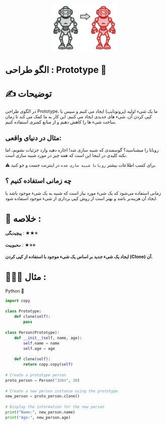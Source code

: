 <p align="center">
  <img src="https://github.com/mojtabapaso/Design-Pattern-Persian/blob/main/img/Creational/prototype-mini.png" height="150px" />
</p>

# الگو طراحی :  Prototype 🐑

# ✍️ توضیحات 
در الگوی طراحی Prototype، ما یک شیء اولیه (پروتوتایپ) ایجاد می کنیم و سپس با کپی کردن آن، شیء های جدیدی ایجاد می کنیم. این کار به ما کمک می کند تا زمان ساخت شیء ها را کاهش دهیم و از منابع کمتری استفاده کنیم.

## مثال در دنیای واقعی:
رویانا را میشناسید؟ گوسفندی که شبیه سازی شد! اجازه دهید وارد جزئیات نشویم، اما نکته کلیدی در اینجا این است که همه چیز در مورد شبیه سازی است.

⚠️ برای کسب اطلاعات بیشتر `رویانا شبیه سازی شده` در اینترنت جست و جو کنید.

## چه زمانی استفاده کنیم ؟

زمانی استفاده می‌شود که یک شیء مورد نیاز است که شبیه به یک شیء موجود باشد یا ایجاد آن هزینه‌بر باشد و بهتر است از روش کپی برداری از شیء موجود استفاده شود.
  

 # 📝 خلاصه :
**پیچیدیگی** : **★★⭐** 

م**حبوبیت** : **★⭐⭐**

**ایجاد یک شیء جدید بر اساس یک شیء موجود با استفاده از کپی کردن (Clone) آن.**

# 👨🏻‍💻 مثال  :
Python 🐍 


```python
import copy

class Prototype:
    def clone(self):
        pass

class Person(Prototype):
    def __init__(self, name, age):
        self.name = name
        self.age = age

    def clone(self):
        return copy.copy(self)

# Create a prototype person
proto_person = Person("John", 30)

# Create a new person instance using the prototype
new_person = proto_person.clone()

# Display the information for the new person
print("Name:", new_person.name)
print("Age:", new_person.age)
```

